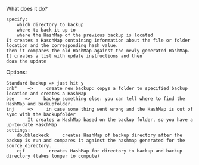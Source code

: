 What does it do?

    specify:
        which directory to backup
        where to back it up to
        where the HashMap of the previous backup is located
    It creates a HaschMap containing information about the file or folder location and the corresponding hash value.
    then it compares the old HashMap against the newly generated HashMap. It creates a list with update instructions and then                 
    doas the update
    
Options:

    Standard backup => just hit y
    cnb"    =>     create new backup: copys a folder to specified backup location and creates a HashMap
    bse    =>     backup something else: you can tell where to find the HashMap and backupfolder.
    inj     =>     in case some thing went wrong and the HashMap is out of sync with the backupfolder
            It creates a HashMap based on the backup folder, so you have a up-to-date HaschMap
    settings:
        doubbleckeck     creates HashMap of backup directory after the backup is run and compares it against the hashmap generated for the source directory.
        cjf         creates HashMap for directory to backup and backup directory (takes longer to compute)

